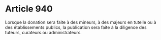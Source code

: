 # Article 940

Lorsque la donation sera faite à des mineurs, à des majeurs en tutelle ou à des établissements publics, la publication sera faite à la diligence des tuteurs, curateurs ou administrateurs.